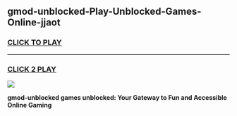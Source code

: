 
## gmod-unblocked-Play-Unblocked-Games-Online-jjaot
<h3>
<a href="https://premium76.site?title=gmod-unblocked&ref=25A">CLICK TO PLAY</a></h3>
<hr>

<h3>
<a href="https://premium76.site?title=gmod-unblocked&ref=25A">CLICK 2 PLAY</a>
  
</h3>

<a href="https://premium76.site?title=gmod-unblocked&ref=25A"><img src="https://clearcache.store/games.png"></a>


**gmod-unblocked games unblocked: Your Gateway to Fun and Accessible Online Gaming**
